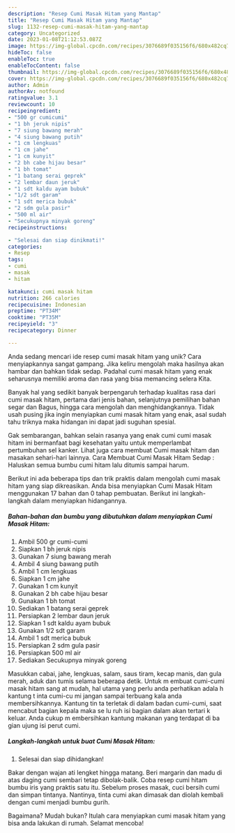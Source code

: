 ```yaml
---
description: "Resep Cumi Masak Hitam yang Mantap"
title: "Resep Cumi Masak Hitam yang Mantap"
slug: 1132-resep-cumi-masak-hitam-yang-mantap
category: Uncategorized
date: 2023-01-08T21:12:53.087Z
image: https://img-global.cpcdn.com/recipes/3076689f035156f6/680x482cq70/cumi-masak-hitam-foto-resep-utama.jpg
hideToc: false
enableToc: true
enableTocContent: false
thumbnail: https://img-global.cpcdn.com/recipes/3076689f035156f6/680x482cq70/cumi-masak-hitam-foto-resep-utama.jpg
cover: https://img-global.cpcdn.com/recipes/3076689f035156f6/680x482cq70/cumi-masak-hitam-foto-resep-utama.jpg
author: Admin
authorAv: notfound
ratingvalue: 3.1
reviewcount: 10
recipeingredient:
- "500 gr cumicumi"
- "1 bh jeruk nipis"
- "7 siung bawang merah"
- "4 siung bawang putih"
- "1 cm lengkuas"
- "1 cm jahe"
- "1 cm kunyit"
- "2 bh cabe hijau besar"
- "1 bh tomat"
- "1 batang serai geprek"
- "2 lembar daun jeruk"
- "1 sdt kaldu ayam bubuk"
- "1/2 sdt garam"
- "1 sdt merica bubuk"
- "2 sdm gula pasir"
- "500 ml air"
- "Secukupnya minyak goreng"
recipeinstructions:

- "Selesai dan siap dinikmati!"
categories:
- Resep
tags:
- cumi
- masak
- hitam

katakunci: cumi masak hitam 
nutrition: 266 calories
recipecuisine: Indonesian
preptime: "PT34M"
cooktime: "PT35M"
recipeyield: "3"
recipecategory: Dinner

---
```





Anda sedang mencari ide resep cumi masak hitam yang unik? Cara menyiapkannya sangat gampang. Jika keliru mengolah maka hasilnya akan hambar dan bahkan tidak sedap. Padahal cumi masak hitam yang enak seharusnya memiliki aroma dan rasa yang bisa memancing selera Kita.





Banyak hal yang sedikit banyak berpengaruh terhadap kualitas rasa dari cumi masak hitam, pertama dari jenis bahan, selanjutnya pemilihan bahan segar dan Bagus, hingga cara mengolah dan menghidangkannya. Tidak usah pusing jika ingin menyiapkan cumi masak hitam yang enak,      asal sudah tahu triknya maka hidangan ini dapat jadi suguhan spesial.














Gak sembarangan, bahkan selain rasanya yang enak cumi cumi masak hitam ini bermanfaat bagi kesehatan yaitu untuk memperlambat pertumbuhan sel kanker. Lihat juga cara membuat Cumi masak hitam dan masakan sehari-hari lainnya. Cara Membuat Cumi Masak Hitam Sedap : Haluskan semua bumbu cumi hitam lalu ditumis sampai harum.






Berikut ini ada beberapa tips dan trik praktis dalam mengolah cumi masak hitam yang siap dikreasikan. Anda bisa menyiapkan Cumi Masak Hitam menggunakan 17 bahan dan 0 tahap pembuatan. Berikut ini langkah-langkah dalam menyiapkan hidangannya.

<!--inarticleads1-->

##### Bahan-bahan dan bumbu yang dibutuhkan dalam menyiapkan Cumi Masak Hitam:

1. Ambil 500 gr cumi-cumi
1. Siapkan 1 bh jeruk nipis
1. Gunakan 7 siung bawang merah
1. Ambil 4 siung bawang putih
1. Ambil 1 cm lengkuas
1. Siapkan 1 cm jahe
1. Gunakan 1 cm kunyit
1. Gunakan 2 bh cabe hijau besar
1. Gunakan 1 bh tomat
1. Sediakan 1 batang serai geprek
1. Persiapkan 2 lembar daun jeruk
1. Siapkan 1 sdt kaldu ayam bubuk
1. Gunakan 1/2 sdt garam
1. Ambil 1 sdt merica bubuk
1. Persiapkan 2 sdm gula pasir
1. Persiapkan 500 ml air
1. Sediakan Secukupnya minyak goreng


Masukkan cabai, jahe, lengkuas, salam, saus tiram, kecap manis, dan gula merah, aduk dan tumis selama beberapa detik. Untuk m embuat cumi-cumi masak hitam sang at mudah, hal utama yang perlu anda perhatikan adala h kantung t inta cumi-cu mi jangan sampai terbuang kala anda membersihkannya. Kantung tin ta terletak di dalam badan cumi-cumi, saat mencabut bagian kepala maka se lu ruh isi bagian dalam akan tertari k keluar. Anda cukup m embersihkan kantung makanan yang terdapat di ba gian ujung isi perut cumi. 

<!--inarticleads2-->

##### Langkah-langkah untuk buat Cumi Masak Hitam:


1. Selesai dan siap dihidangkan!

Bakar dengan wajan ati lengket hingga matang. Beri margarin dan madu di atas daging cumi sembari tetap dibolak-balik. Coba resep cumi hitam bumbu iris yang praktis satu itu. Sebelum proses masak, cuci bersih cumi dan simpan tintanya. Nantinya, tinta cumi akan dimasak dan diolah kembali dengan cumi menjadi bumbu gurih. 

Bagaimana? Mudah bukan? Itulah cara menyiapkan cumi masak hitam yang bisa anda lakukan di rumah. Selamat mencoba!
